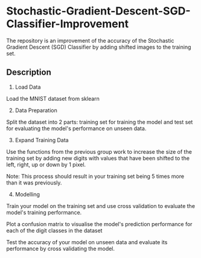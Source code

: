 # Stochastic-Gradient-Descent-SGD-Classifier-Improvement
The repository is an improvement of the accuracy of the Stochastic Gradient Descent (SGD) Classifier by adding shifted images to the training set. 
## Description
1. Load Data 

Load the MNIST dataset from sklearn 

2. Data Preparation

Split the dataset into 2 parts: training set for training the model and test set for evaluating the model's performance on unseen data. 

3. Expand Training Data

Use the functions from the previous group work to increase the size of the training set by adding new digits with values that have been shifted to the left, right, up or down by 1 pixel. 

Note: This process should result in your training set being 5 times more than it was previously. 

4. Modelling 

Train your model on the training set and use cross validation to evaluate the model's training performance. 

Plot a confusion matrix to visualise the model's prediction performance for each of the digit classes in the dataset 

Test the accuracy of your model on unseen data and evaluate its performance by cross validating the model. 
